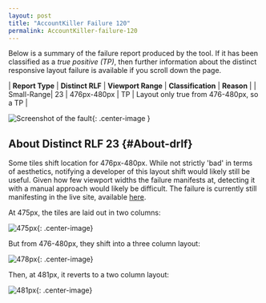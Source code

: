 ```yaml
---
layout: post
title: "AccountKiller Failure 120"
permalink: AccountKiller-failure-120
---
```

Below is a summary of the failure report produced by the tool. If it has been classified as a *true positive (TP)*, then further information about the distinct responsive layout failure is available if you scroll down the page.

| **Report Type** | **Distinct RLF** | **Viewport Range** | **Classification** | **Reason** |
| Small-Range| 23 | 476px-480px | TP | Layout only true from 476-480px, so a TP | 

![Screenshot of the fault](../assets/images/AccountKiller/fault120/smallrangeWidth478.png){: .center-image }

## About Distinct RLF 23 {#About-drlf}

Some tiles shift location for 476px-480px. While not strictly 'bad' in terms of aesthetics, notifying a developer of this layout shift would likely still be useful. Given how few viewport widths the failure manifests at, detecting it with a manual approach would likely be difficult. The failure is currently still manifesting in the live site, available [here](http://www.accountkiller.com/en/).

At 475px, the tiles are laid out in two columns:

![475px](../assets/good-bad/rlf23/475.png){: .center-image}

But from 476-480px, they shift into a three column layout:

![478px](../assets/good-bad/rlf23/478.png){: .center-image}

Then, at 481px, it reverts to a two column layout:

![481px](../assets/good-bad/rlf23/481.png){: .center-image}

